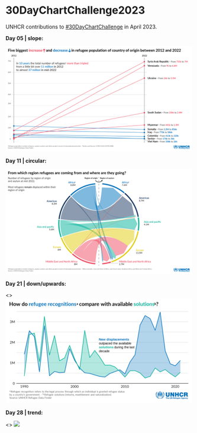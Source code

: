 # 30DayChartChallenge2023

UNHCR contributions to [#30DayChartChallenge](https://twitter.com/30DayChartChall) in April 2023.

**Day 05 | slope:**

![](05_slope/05_slope.png)

**Day 11 | circular:**

![](11_circular/11_circular.png)

**Day 21 | down/upwards:**

<> ![](21_downupwards/21_downupwards.png)

**Day 28 | trend:**

<> ![](28_trend/28_trend.png)

